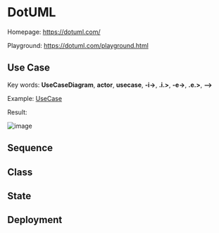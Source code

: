 # DotUML

Homepage: https://dotuml.com/

Playground: https://dotuml.com/playground.html

## Use Case

Key words: **UseCaseDiagram**, **actor**, **usecase**, **-i->**, **.i.>**, **-e->**, **.e.>**, **-->**

Example: [UseCase](/UseCase/UseCaseDiagram.dot)

Result: 

![image]()

## Sequence



## Class



## State



## Deployment

